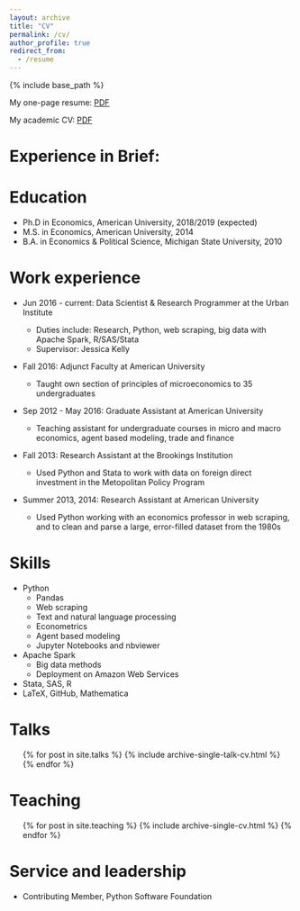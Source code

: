 ```yaml
---
layout: archive
title: "CV"
permalink: /cv/
author_profile: true
redirect_from:
  - /resume
---
```


{% include base_path %}

My one-page resume: [PDF]()

My academic CV: [PDF]()

# Experience in Brief:

Education
======
* Ph.D in Economics, American University, 2018/2019 (expected)
* M.S. in Economics, American University, 2014
* B.A. in Economics & Political Science, Michigan State University, 2010

Work experience
======
* Jun 2016 - current: Data Scientist & Research Programmer at the Urban Institute
  * Duties include: Research, Python, web scraping, big data with Apache Spark, R/SAS/Stata
  * Supervisor: Jessica Kelly

* Fall 2016: Adjunct Faculty at American University
  * Taught own section of principles of microeconomics to 35 undergraduates
  
* Sep 2012 - May 2016: Graduate Assistant at American University
  * Teaching assistant for undergraduate courses in micro and macro economics, agent based modeling, trade and finance
  
* Fall 2013: Research Assistant at the Brookings Institution
  * Used Python and Stata to work with data on foreign direct investment in the Metopolitan Policy Program
  
* Summer 2013, 2014: Research Assistant at American University
  * Used Python working with an economics professor in web scraping, and to clean and parse a large, error-filled dataset from the 1980s
  
Skills
======
* Python
  * Pandas
  * Web scraping
  * Text and natural language processing
  * Econometrics
  * Agent based modeling
  * Jupyter Notebooks and nbviewer
* Apache Spark
  * Big data methods
  * Deployment on Amazon Web Services
* Stata, SAS, R
* LaTeX, GitHub, Mathematica

Talks
======
  <ul>{% for post in site.talks %}
    {% include archive-single-talk-cv.html %}
  {% endfor %}</ul>
  
Teaching
======
  <ul>{% for post in site.teaching %}
    {% include archive-single-cv.html %}
  {% endfor %}</ul>
  
Service and leadership
======
* Contributing Member, Python Software Foundation
